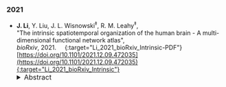 ### 2021

* **J. Li**, Y. Liu, J. L. Wisnowski<sup>&Dagger;</sup>, R. M. Leahy<sup>&Dagger;</sup>,  
"The intrinsic spatiotemporal organization of the human brain - A multi-dimensional functional network atlas",  
*bioRxiv*, 2021.  &nbsp; [<i class="fa fa-quote-right"></i>](/files/bib/Li_2021_bioRxiv_Intrinsic.bib) &nbsp; [<i class="fa fa-file-pdf-o"></i>](https://www.biorxiv.org/content/10.1101/2021.12.09.472035v2.full.pdf){:target="Li_2021_bioRxiv_Intrinsic-PDF"}  
[https://doi.org/10.1101/2021.12.09.472035](https://doi.org/10.1101/2021.12.09.472035){:target="Li_2021_bioRxiv_Intrinsic"}  
  <details>
    <summary style="font-size:16px">Abstract</summary>
      <p style="margin-left: 20px; text-align: justify; font-size:16px">
      The human brain is a complex, integrative and segregative network that exhibits dynamic fluctuations in activity across space and time. A canonical set of large-scale networks has been historically identified from resting-state fMRI (rs-fMRI), including the default mode, visual, somatomotor, salience, attention, and executive control. However, the methods used in identification of these networks have relied on assumptions that may inadvertently constrain their properties and consequently our understanding of the human connectome. Here we define a brain "network" as a functional component that jointly describes its spatial distribution and temporal dynamics, where neither domain suffers from unrealistic constraints. Using our recently developed BrainSync algorithm and the Nadam-Accelerated SCAlable and Robust (NASCAR) tensor decomposition, we identified twenty-three brain networks using rs-fMRI data from a large group of healthy subjects acquired by the Human Connectome Project. These networks are spatially overlapped, temporally correlated, and highly reproducible across two independent groups and sessions. We show that these networks can be clustered into six distinct functional categories and naturally form a representative functional network atlas for a healthy population. Using this atlas, we demonstrate that individuals with attention-deficit/hyperactivity disorder display disproportionate brain activity increases, relative to neurotypical subjects, in visual, auditory, and somatomotor networks concurrent with decreases in the default mode and higher-order cognitive networks. Thus, this work not only yields a highly reproducible set of spatiotemporally overlapped functional brain networks, but also provides convergent evidence that individual differences in these networks can be used to explain individual differences in neurocognitive functioning.
      </p>
  </details>

